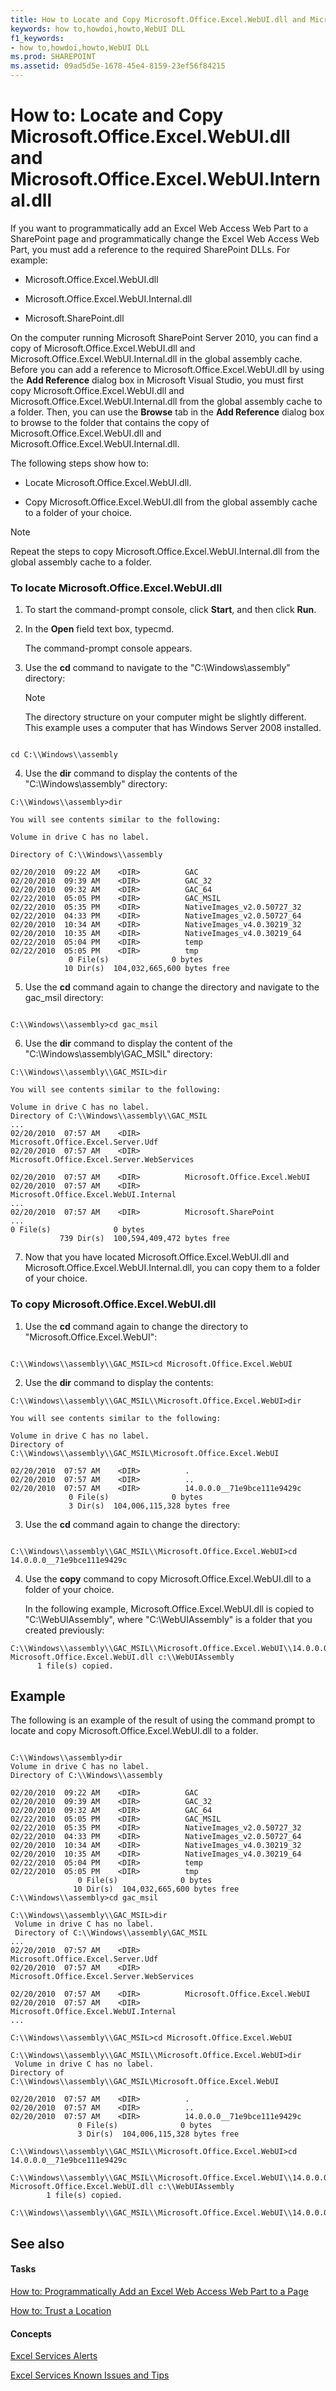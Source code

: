 ```yaml
---
title: How to Locate and Copy Microsoft.Office.Excel.WebUI.dll and Microsoft.Office.Excel.WebUI.Internal.dll
keywords: how to,howdoi,howto,WebUI DLL
f1_keywords:
- how to,howdoi,howto,WebUI DLL
ms.prod: SHAREPOINT
ms.assetid: 09ad5d5e-1678-45e4-8159-23ef56f84215
---
```



# How to: Locate and Copy Microsoft.Office.Excel.WebUI.dll and Microsoft.Office.Excel.WebUI.Internal.dll

If you want to programmatically add an Excel Web Access Web Part to a SharePoint page and programmatically change the Excel Web Access Web Part, you must add a reference to the required SharePoint DLLs. For example: 
  
    
    


- Microsoft.Office.Excel.WebUI.dll
    
  
- Microsoft.Office.Excel.WebUI.Internal.dll
    
  
- Microsoft.SharePoint.dll
    
  

On the computer running Microsoft SharePoint Server 2010, you can find a copy of Microsoft.Office.Excel.WebUI.dll and Microsoft.Office.Excel.WebUI.Internal.dll in the global assembly cache. Before you can add a reference to Microsoft.Office.Excel.WebUI.dll by using the **Add Reference** dialog box in Microsoft Visual Studio, you must first copy Microsoft.Office.Excel.WebUI.dll and Microsoft.Office.Excel.WebUI.Internal.dll from the global assembly cache to a folder. Then, you can use the **Browse** tab in the **Add Reference** dialog box to browse to the folder that contains the copy of Microsoft.Office.Excel.WebUI.dll and Microsoft.Office.Excel.WebUI.Internal.dll.
  
    
    

The following steps show how to: 
- Locate Microsoft.Office.Excel.WebUI.dll. 
    
  
- Copy Microsoft.Office.Excel.WebUI.dll from the global assembly cache to a folder of your choice.
    
  

> [!NOTE]
> Repeat the steps to copy Microsoft.Office.Excel.WebUI.Internal.dll from the global assembly cache to a folder. 
  
    
    


### To locate Microsoft.Office.Excel.WebUI.dll


1. To start the command-prompt console, click **Start**, and then click **Run**. 
    
  
2. In the **Open** field text box, typecmd. 
    
    The command-prompt console appears.
    
  
3. Use the **cd** command to navigate to the "C:\\Windows\\assembly" directory:
    
    > [!NOTE]
      > The directory structure on your computer might be slightly different. This example uses a computer that has Windows Server 2008 installed. 

  ```
  
cd C:\\Windows\\assembly
  ```

4. Use the **dir** command to display the contents of the "C:\\Windows\\assembly" directory:
    
  ```
  C:\\Windows\\assembly>dir
  ```


    You will see contents similar to the following:
    


  ```
  Volume in drive C has no label.
 
 Directory of C:\\Windows\\assembly

02/20/2010  09:22 AM    <DIR>          GAC
02/20/2010  09:39 AM    <DIR>          GAC_32
02/20/2010  09:32 AM    <DIR>          GAC_64
02/22/2010  05:05 PM    <DIR>          GAC_MSIL
02/22/2010  05:35 PM    <DIR>          NativeImages_v2.0.50727_32
02/22/2010  04:33 PM    <DIR>          NativeImages_v2.0.50727_64
02/20/2010  10:34 AM    <DIR>          NativeImages_v4.0.30219_32
02/20/2010  10:35 AM    <DIR>          NativeImages_v4.0.30219_64
02/22/2010  05:04 PM    <DIR>          temp
02/22/2010  05:05 PM    <DIR>          tmp
               0 File(s)              0 bytes
              10 Dir(s)  104,032,665,600 bytes free
  ```

5. Use the **cd** command again to change the directory and navigate to the gac_msil directory:
    
  ```
  
C:\\Windows\\assembly>cd gac_msil
  ```

6. Use the **dir** command to display the content of the "C:\\Windows\\assembly\\GAC_MSIL" directory:
    
  ```
  C:\\Windows\\assembly\\GAC_MSIL>dir
  ```


    You will see contents similar to the following:
    


  ```
  Volume in drive C has no label.
Directory of C:\\Windows\\assembly\\GAC_MSIL
...
02/20/2010  07:57 AM    <DIR>          Microsoft.Office.Excel.Server.Udf
02/20/2010  07:57 AM    <DIR>          Microsoft.Office.Excel.Server.WebServices

02/20/2010  07:57 AM    <DIR>          Microsoft.Office.Excel.WebUI
02/20/2010  07:57 AM    <DIR>          Microsoft.Office.Excel.WebUI.Internal
...
02/20/2010  07:57 AM    <DIR>          Microsoft.SharePoint
...
0 File(s)              0 bytes
             739 Dir(s)  100,594,409,472 bytes free
  ```

7. Now that you have located Microsoft.Office.Excel.WebUI.dll and Microsoft.Office.Excel.WebUI.Internal.dll, you can copy them to a folder of your choice.
    
  

### To copy Microsoft.Office.Excel.WebUI.dll


1. Use the **cd** command again to change the directory to "Microsoft.Office.Excel.WebUI":
    
  ```
  
C:\\Windows\\assembly\\GAC_MSIL>cd Microsoft.Office.Excel.WebUI 
  ```

2. Use the **dir** command to display the contents:
    
  ```
  C:\\Windows\\assembly\\GAC_MSIL\\Microsoft.Office.Excel.WebUI>dir
  ```


    You will see contents similar to the following:
    


  ```
  Volume in drive C has no label.
Directory of C:\\Windows\\assembly\\GAC_MSIL\Microsoft.Office.Excel.WebUI

02/20/2010  07:57 AM    <DIR>          .
02/20/2010  07:57 AM    <DIR>          ..
02/20/2010  07:57 AM    <DIR>          14.0.0.0__71e9bce111e9429c
               0 File(s)              0 bytes
               3 Dir(s)  104,006,115,328 bytes free
  ```

3. Use the **cd** command again to change the directory:
    
  ```
  
C:\\Windows\\assembly\\GAC_MSIL\\Microsoft.Office.Excel.WebUI>cd 14.0.0.0__71e9bce111e9429c
  ```

4. Use the **copy** command to copy Microsoft.Office.Excel.WebUI.dll to a folder of your choice.
    
    In the following example, Microsoft.Office.Excel.WebUI.dll is copied to "C:\\WebUIAssembly", where "C:\\WebUIAssembly" is a folder that you created previously:
    


  ```
  C:\\Windows\\assembly\\GAC_MSIL\\Microsoft.Office.Excel.WebUI\\14.0.0.0__71e9bce111e9429c>copy Microsoft.Office.Excel.WebUI.dll c:\\WebUIAssembly
        1 file(s) copied.
  ```


## Example

The following is an example of the result of using the command prompt to locate and copy Microsoft.Office.Excel.WebUI.dll to a folder.
  
    
    

```

C:\\Windows\\assembly>dir
Volume in drive C has no label.
Directory of C:\\Windows\\assembly

02/20/2010  09:22 AM    <DIR>          GAC
02/20/2010  09:39 AM    <DIR>          GAC_32
02/20/2010  09:32 AM    <DIR>          GAC_64
02/22/2010  05:05 PM    <DIR>          GAC_MSIL
02/22/2010  05:35 PM    <DIR>          NativeImages_v2.0.50727_32
02/22/2010  04:33 PM    <DIR>          NativeImages_v2.0.50727_64
02/20/2010  10:34 AM    <DIR>          NativeImages_v4.0.30219_32
02/20/2010  10:35 AM    <DIR>          NativeImages_v4.0.30219_64
02/22/2010  05:04 PM    <DIR>          temp
02/22/2010  05:05 PM    <DIR>          tmp
               0 File(s)              0 bytes
              10 Dir(s)  104,032,665,600 bytes free
C:\\Windows\\assembly>cd gac_msil

C:\\Windows\\assembly\\GAC_MSIL>dir
 Volume in drive C has no label.
 Directory of C:\\Windows\\assembly\GAC_MSIL
...
02/20/2010  07:57 AM    <DIR>          Microsoft.Office.Excel.Server.Udf
02/20/2010  07:57 AM    <DIR>          Microsoft.Office.Excel.Server.WebServices

02/20/2010  07:57 AM    <DIR>          Microsoft.Office.Excel.WebUI
02/20/2010  07:57 AM    <DIR>          Microsoft.Office.Excel.WebUI.Internal
...

C:\\Windows\\assembly\\GAC_MSIL>cd Microsoft.Office.Excel.WebUI

C:\\Windows\\assembly\\GAC_MSIL\\Microsoft.Office.Excel.WebUI>dir
 Volume in drive C has no label.
Directory of C:\\Windows\\assembly\\GAC_MSIL\Microsoft.Office.Excel.WebUI

02/20/2010  07:57 AM    <DIR>          .
02/20/2010  07:57 AM    <DIR>          ..
02/20/2010  07:57 AM    <DIR>          14.0.0.0__71e9bce111e9429c
               0 File(s)              0 bytes
               3 Dir(s)  104,006,115,328 bytes free

C:\\Windows\\assembly\\GAC_MSIL\\Microsoft.Office.Excel.WebUI>cd 14.0.0.0__71e9bce111e9429c

C:\\Windows\\assembly\\GAC_MSIL\\Microsoft.Office.Excel.WebUI\\14.0.0.0__71e9bce111e9429c>copy Microsoft.Office.Excel.WebUI.dll c:\\WebUIAssembly
        1 file(s) copied.

C:\\Windows\\assembly\\GAC_MSIL\\Microsoft.Office.Excel.WebUI\\14.0.0.0__71e9bce111e9429c>
```


## See also


#### Tasks


  
    
    
 [How to: Programmatically Add an Excel Web Access Web Part to a Page](how-to-programmatically-add-an-excel-web-access-web-part-to-a-page.md)
  
    
    
 [How to: Trust a Location](how-to-trust-a-location.md)
#### Concepts


  
    
    
 [Excel Services Alerts](excel-services-alerts.md)
  
    
    
 [Excel Services Known Issues and Tips](excel-services-known-issues-and-tips.md)
